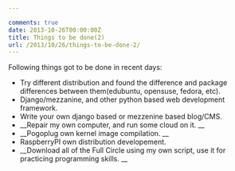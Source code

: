 ```yaml
---

comments: true
date: 2013-10-26T00:00:00Z
title: Things to be done(2)
url: /2013/10/26/things-to-be-done-2/
---
```


Following things got to be done in recent days:   

+   Try different distribution and found the difference and package differences between them(edubuntu, opensuse, fedora, etc).
+   Django/mezzanine, and other python based web development framework.
+   Write your own django based or mezzenine based blog/CMS. 
+   __Repair my own computer, and run some cloud on it. __ 
+   __Pogoplug own kernel image compilation. __
+   RaspberryPI own distribution developement. 
+   __Download all of the Full Circle using my own script, use it for practicing programming skills. __
